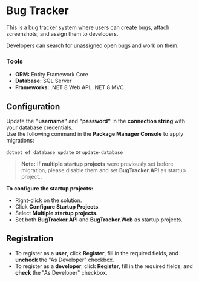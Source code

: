 # Bug Tracker

This is a bug tracker system where users can create bugs, attach screenshots, and assign them to developers. 

Developers can search for unassigned open bugs and work on them.

### Tools

- **ORM:** Entity Framework Core  
- **Database:** SQL Server
- **Frameworks:** .NET 8 Web API, .NET 8 MVC

## Configuration

Update the **"username"** and **"password"** in the **connection string** with your database credentials.  
Use the following command in the **Package Manager Console** to apply migrations:

```dotnet ef database update``` or ```update-database``` 

> **Note:** If **multiple startup projects** were previously set before migration, please disable them and set **BugTracker.API** as startup project..

**To configure the startup projects:**

- Right-click on the solution.
- Click **Configure Startup Projects**.
- Select **Multiple startup projects**.
- Set both **BugTracker.API** and **BugTracker.Web** as startup projects.

## Registration

- To register as a **user**, click **Register**, fill in the required fields, and **uncheck** the "As Developer" checkbox.
- To register as a **developer**, click **Register**, fill in the required fields, and **check** the "As Developer" checkbox.